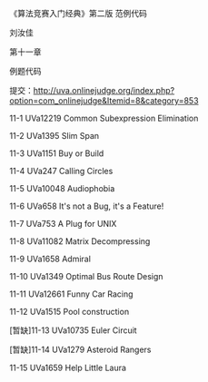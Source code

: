 ﻿《算法竞赛入门经典》第二版 范例代码

刘汝佳

第十一章

例题代码

提交：http://uva.onlinejudge.org/index.php?option=com_onlinejudge&Itemid=8&category=853

11-1 UVa12219 Common Subexpression Elimination

11-2 UVa1395 Slim Span

11-3 UVa1151 Buy or Build

11-4 UVa247 Calling Circles

11-5 UVa10048 Audiophobia

11-6 UVa658 It's not a Bug, it's a Feature!

11-7 UVa753 A Plug for UNIX

11-8 UVa11082 Matrix Decompressing

11-9 UVa1658 Admiral

11-10 UVa1349 Optimal Bus Route Design

11-11 UVa12661 Funny Car Racing

11-12 UVa1515 Pool construction

[暂缺]11-13 UVa10735 Euler Circuit

[暂缺]11-14 UVa1279 Asteroid Rangers

11-15 UVa1659 Help Little Laura
